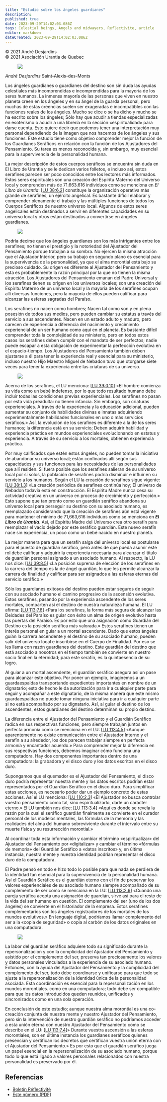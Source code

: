 ```yaml
---
title: "Estudio sobre los ángeles guardianes"
description: 
published: true
date: 2023-09-29T14:02:03.086Z
tags: Celestial beings, Angels and midwayers, Reflectivite, article
editor: markdown
dateCreated: 2023-09-29T14:02:03.086Z
---
```


<p class="v-card v-sheet theme--light grey lighten-3 px-2">© 2021 André Desjardins<br>© 2021 Asociación Urantia de Quebec</p>


<figure id="Figure_18" class="image urantiapedia image-style-align-left">
<img src="/image/article/Reflectivite/Andre_Desjardins.jpg">
</figure>

_André Desjardins_
Saint-Alexis-des-Monts

Los ángeles guardianes o guardianes del destino son sin duda las ayudas celestiales más incomprendidas e incomprendidas para la mayoría de los seres humanos. La inmensa mayoría de las personas que viven en nuestro planeta creen en los ángeles y en su ángel de la guarda personal, pero muchas de estas creencias suelen ser exageradas e incompatibles con las funciones reales de los ángeles. Mucho se dice o se ha dicho y mucho se ha escrito sobre los ángeles; Sólo hay que acudir a tiendas especializadas en esoterismo o acudir a una librería en la sección «espiritualidad» para darse cuenta. Esto quiere decir que podemos tener una interpretación muy personal dependiendo de la imagen que nos hacemos de los ángeles y sus funciones. Este estudio tiene como objetivo comprender mejor la función de los Guardianes Seráficos en relación con la función de los Ajustadores del Pensamiento. Su tarea es menos reconocida y, sin embargo, muy esencial para la supervivencia de la personalidad humana.

La mejor descripción de estos cuerpos seráficos se encuentra sin duda en El Libro de Urantia y se le dedican varios folletos, e incluso así, estos serafines parecen ser poco conocidos entre los lectores más informados. Estos seres espirituales son una creación del Espíritu Materno del Universo local y comprenden más de 71.663.616 individuos como se menciona en _El Libro de Urantia_: [[LU 38:6.2](/es/The_Urantia_Book/38#p6_2)] constituye la organización operativa más grande de serafines, un ejército angelical. Es bastante difícil elaborar y comprender plenamente el trabajo y las múltiples funciones de todos los Cuerpos Seráficos de nuestro universo local. Algunos de estos seres angelicales están destinados a servir en diferentes capacidades en su universo local y otros están destinados a convertirse en ángeles guardianes.
<br style="clear:both;"/>

<figure id="Figure_19" class="image urantiapedia">
<img src="/image/article/Reflectivite/2021_07/011.jpg">
</figure>

Podría decirse que los ángeles guardianes son los más intrigantes entre los serafines; no tienen el prestigio y la notoriedad del Ajustador del Pensamiento porque trabajan a su sombra. No ejercen la misma atracción que el Ajustador Interior, pero su trabajo en segundo plano es esencial para la supervivencia de la personalidad, ya que el alma morontial está bajo su precioso cuidado. Su origen es diferente al Ajustador del Pensamiento y esta es probablemente la razón principal por la que no tienen la misma atracción. Los Ajustadores del Pensamiento emanan del Padre Universal y los serafines tienen su origen en los universos locales; son una creación del Espíritu Materno de un universo local y la mayoría de los serafines ocupan allí diversas funciones, pero la mayoría de ellos pueden calificar para alcanzar las esferas sagradas del Paraíso.

Los serafines no nacen como hombres; Nacen tal como son y en plena posesión de todos sus medios, pero pueden cambiar su estatus a través del servicio a sus ascendentes. Nacen en un estado adulto y maduro, pero carecen de experiencia a diferencia del nacimiento y crecimiento experiencial de un ser humano como aquí en el planeta. Es bastante difícil comprender toda la complejidad de su ministerio, pero en todos estos casos los serafines deben cumplir con el mandato de ser perfectos; nadie puede escapar a esta obligación de experimentar la perfección evolutiva en el espacio-tiempo. Los Ajustadores del Pensamiento también deben ajustarse a él para tener la experiencia real y esencial para su ministerio, incluso nuestro Hijo Maestro Miguel de Nebadon tuvo que otorgarse siete veces para tener la experiencia entre las criaturas de su universo.

<figure id="Figure_20" class="image urantiapedia">
<img src="/image/article/Reflectivite/2021_07/012.jpg">
</figure>

Acerca de los serafines, el LU menciona: [[LU 39:0.10](/es/The_Urantia_Book/39#p0_10)] «El hombre comienza su vida como un bebé indefenso, por lo que todo resultado humano debe incluir todas las condiciones previas experienciales. Los serafines no pasan por esta vida preadulta: no tienen infancia. Sin embargo, son criaturas experienciales. A través de la experiencia y la educación adicional, pueden aumentar su conjunto de habilidades divinas e innatas adquiriendo experimentalmente habilidades funcionales en uno o más servicios seráficos.» Así, la evolución de los serafines es diferente a la de los seres humanos; la diferencia está en su servicio; Deben adquirir habilidad y experiencia práctica en mundos experienciales evolucionando en estatus y experiencia. A través de su servicio a los mortales, obtienen experiencia práctica.

Por muy calificados que estén estos ángeles, no pueden tomar la iniciativa de abandonar su universo local; están confinados allí según sus capacidades y sus funciones para las necesidades de las personalidades que allí residen. Si fuera posible que los serafines salieran de su universo local por sí solos, la población de serafines podría disminuir e influir en su servicio a los humanos. Según el LU la creación de serafines sigue vigente: [[LU 38:1.3](/es/The_Urantia_Book/38#p1_3)] «La creación periódica de serafines continúa hoy; El universo de Nebadon todavía está en construcción. El Espíritu Madre nunca cesa su actividad creativa en un universo en proceso de crecimiento y perfección.» Esto supone que tan pronto como un guardián seráfico abandona su universo local para perseguir su destino con su asociado humano, es reemplazado considerando que la creación de serafines aún está vigente para mantener el mínimo de 71,663,616 individuos como se menciona en ***El Libro de Urantia***. Así, el Espíritu Madre del Universo crea otro serafín para reemplazar el vacío dejado por este seráfico guardián. Este nuevo serafín nace sin experiencia, un poco como un bebé nacido en nuestro planeta.

La mejor manera para que un serafín salga del universo local es postularse para el puesto de guardián seráfico, pero antes de que pueda asumir este rol debe calificar y adquirir la experiencia necesaria para alcanzar el título de guardián personal asignado a un asociado humano. Al respecto, la LU nos dice: [[LU 39:8.5](/es/The_Urantia_Book/39#p8_5)] «La posición suprema de elección de los serafines en la carrera del tiempo es la de ángel guardián, lo que les permite alcanzar la carrera de finalidad y calificar para ser asignados a las esferas eternas del servicio seráfico.»

Sólo los guardianes exitosos del destino pueden estar seguros de seguir con su asociado humano el camino progresivo de la ascensión evolutiva. Estos serafines, pasando por la experiencia ascendente de los seres mortales, comparten así el destino de nuestra naturaleza humana. El LU afirma: [[LU 113:7.8](/es/The_Urantia_Book/113#p7_8)] «Para los serafines, la forma más segura de alcanzar las Deidades del Paraíso es guiar con éxito un alma de origen evolutivo hasta las puertas del Paraíso. Es por esto que una asignación como Guardián del Destino es la posición seráfica más valorada.» Estos serafines tienen un interés personal en guiar a un mortal ascendente. Dado que estos ángeles guían la carrera ascendente y el destino de su asociado humano, pueden salir del universo local e inscribirse en el Cuerpo de Finalidad. Por eso se les llama con razón guardianes del destino. Este guardián del destino que está asociado a nosotros en el tiempo también se convierte en nuestro socio final en la eternidad; para este serafín, es la quintaesencia de su logro.

Al guiar a un mortal ascendente, el guardián seráfico asegura así un pase para alcanzar este objetivo. Por poner un ejemplo, imaginemos a un guardaespaldas transportando expedientes importantes en nombre de un dignatario; esto de hecho le da autorización para ir a cualquier parte para seguir y acompañar a este dignatario, de la misma manera que este mismo guardaespaldas no puede tomar ninguna iniciativa para ir a cualquier parte si no está acompañado por su dignatario. Así, al guiar el destino de los ascendentes, estos guardianes del destino determinan su propio destino.

La diferencia entre el Ajustador del Pensamiento y el Guardián Seráfico radica en sus respectivas funciones, pero siempre trabajan juntos en perfecta armonía como se menciona en el LU: [[LU 113:4.5](/es/The_Urantia_Book/113#p4_5)] «Aunque aparentemente no existe comunicación entre el Ajustador Interno y el serafín a su alrededor, los dos parecen trabajar siempre en perfecta armonía y encantador acuerdo.» Para comprender mejor la diferencia en sus respectivas funciones, debemos imaginar cómo funciona una computadora. Hay dos componentes importantes dentro de una computadora: la grabadora y el disco duro y los datos escritos en el disco duro.

Supongamos que el quemador es el Ajustador del Pensamiento, el disco duro podría representar nuestra mente y los datos escritos podrían estar representados por el Guardián Seráfico en el disco duro. Para simplificar estas acciones, es necesario poder dar un ejemplo concreto de estas acciones. Así el LU menciona: [[LU 110:2.3](/es/The_Urantia_Book/110#p2_3)] «El Ajustador no busca controlar vuestro pensamiento como tal, sino espiritualizarlo, darle un carácter eterno.» El LU también nos dice: [[LU 113:3.4](/es/The_Urantia_Book/113#p3_4)] «Aquí es donde se revela la razón por la cual el seráfico guardián finalmente se convierte en el curador personal de los modelos mentales, las fórmulas de la memoria y las realidades del alma del humano sobreviviente durante el intervalo entre su muerte física y su resurrección morontial.»

Al coordinar toda esta información y cambiar el término «espiritualizar» del Ajustador del Pensamiento por «digitalizar» y cambiar el término «fórmulas de memoria» del Guardián Seráfico a «datos inscritos» y, en última instancia, nuestra mente y nuestra identidad podrían representar el disco duro de la computadora.

El Padre pensó en todo e hizo todo lo posible para que nada se perdiera de la identidad tan esencial para la supervivencia de la personalidad humana. Así el Guardián Seráfico es el guardián eterno con el fin de preservar los valores experienciales de su asociado humano siempre acompañado de su complemento de ser como se menciona en la LU: [[LU 113:2.9](/es/The_Urantia_Book/113#p2_9)] «Cuando una pareja seráfica acepta una asignación de guardián, sirve así para el resto de la vida del ser humano en cuestión. El complemento del ser (uno de los dos ángeles) se convierte en el historiador de la empresa. Estos serafines complementarios son los ángeles registradores de los mortales de los mundos evolutivos.» En lenguaje digital, podríamos llamar complemento del ser a la «copia de seguridad» o copia al carbón de los datos originales en una computadora.

<figure id="Figure_21" class="image urantiapedia">
<img src="/image/article/Reflectivite/2021_07/013.jpg">
</figure>

La labor del guardián seráfico adquiere todo su significado durante la repersonalización y con la complicidad del Ajustador del Pensamiento y asistido por el complemento del ser, preserva tan preciosamente los valores y datos personales vinculados a la experiencia de su asociado humano. Entonces, con la ayuda del Ajustador del Pensamiento y la complicidad del complemento del ser, todo debe coordinarse y unificarse para que todo se ajuste a la repersonalización de la identidad única de la personalidad asociada. Esta coordinación es esencial para la repersonalización en los mundos morontiales. como en una computadora; todo debe ser compatible para que los datos introducidos queden reunidos, unificados y sincronizados como en una sola operación.

En conclusión de este estudio; aunque nuestra alma morontial es una co-creación conjunta de nuestra mente y nuestro Ajustador del Pensamiento, pero sin la intervención de nuestro guardián seráfico no podríamos acceder a esta unión eterna con nuestro Ajustador del Pensamiento como se describe en el LU: [[LU 113:7.4](/es/The_Urantia_Book/113#p7_4)]» Durante vuestra ascensión a las esferas morontiales, son en última instancia los guardianes seráficos quienes presencian y certifican los decretos que certifican vuestra unión eterna con el Ajustador del Pensamiento.» Es por esto que el guardián seráfico juega un papel esencial en la repersonalización de su asociado humano, porque todo lo que está ligado a valores personales relacionados con nuestra personalidad es preservado por él.

## Referencias

- [Boletín Réflectivité](https://www.urantia-quebec.ca/publications/reflectivite)
- [Este número (PDF)](https://urantia-quebec.s3.ca-central-1.amazonaws.com/documents/Reflectivite/Reflectivite-Special-ete-2021.pdf)

